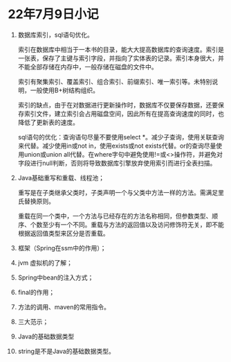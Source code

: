 # 22年7月9日小记

1. 数据库索引，sql语句优化。

   索引在数据库中相当于一本书的目录，能大大提高数据库的查询速度。索引是一张表，保存了主键与索引字段，并指向了实体表的记录。索引本身很大，并不能全部存储在内存中，一般存储在磁盘的文件中。

   索引有聚集索引、覆盖索引、组合索引、前缀索引、唯一索引等。未特别说明，一般使用B+树结构组织。

   索引的缺点，由于在对数据进行更新操作时，数据库不仅要保存数据，还要保存索引文件，建立索引会占用磁盘空间，因此所有在提高查询速度的同时，也降低了更新表的速度。

   

   sql语句的优化：查询语句尽量不要使用select *。减少子查询，使用关联查询来代替。减少使用in或not in，使用exists或not exists代替。or的查询尽量使用union或union all代替。在where字句中避免使用!=或<>操作符，并避免对字段进行null判断，否则将导致数据库引擎放弃使用索引而进行全表扫描。

2. Java基础重写和重载、线程池；

   重写是在子类继承父类时，子类声明一个与父类中方法一样的方法。需满足里氏替换原则。

   重载在同一个类中，一个方法与已经存在的方法名称相同，但参数类型、顺序、个数至少有一个不同。重载与方法的返回值以及访问修饰符无关，即不能根据返回值类型来区分是否重载。
3. 框架（Spring在ssm中的作用）；
4. jvm 虚拟机的了解；
5. Spring中bean的注入方式；
6. final的作用；
7. 方法的调用、maven的常用指令。
8. 三大范示；
9. Java的基础数据类型
10. string是不是Java的基础数据类型。

